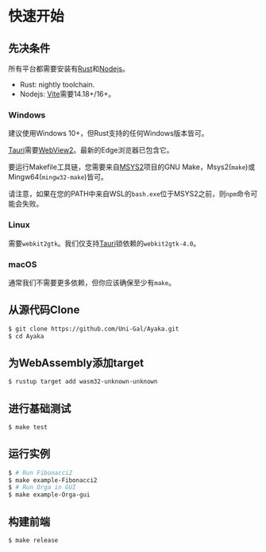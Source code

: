 # 快速开始

## 先决条件
所有平台都需要安装有[Rust](https://www.rust-lang.org/)和[Nodejs](https://nodejs.org/)。
* Rust: nightly toolchain.
* Nodejs: [Vite](https://vitejs.dev/)需要14.18+/16+。

### Windows
建议使用Windows 10+，但Rust支持的任何Windows版本皆可。

[Tauri](https://tauri.app/)需要[WebView2](https://developer.microsoft.com/en-us/microsoft-edge/webview2/)。最新的Edge浏览器已包含它。

要运行Makefile工具链，您需要来自[MSYS2](https://www.msys2.org/)项目的GNU Make，Msys2(`make`)或Mingw64(`mingw32-make`)皆可。

请注意，如果在您的PATH中来自WSL的`bash.exe`位于MSYS2之前，则`npm`命令可能会失败。

### Linux
需要`webkit2gtk`。我们仅支持[Tauri](https://tauri.app/)锁依赖的`webkit2gtk-4.0`。

### macOS
通常我们不需要更多依赖，但你应该确保至少有`make`。

## 从源代码Clone
``` bash
$ git clone https://github.com/Uni-Gal/Ayaka.git
$ cd Ayaka
```

## 为WebAssembly添加target
``` bash
$ rustup target add wasm32-unknown-unknown
```

## 进行基础测试
``` bash
$ make test
```

## 运行实例
``` bash
$ # Run Fibonacci2
$ make example-Fibonacci2
$ # Run Orga in GUI
$ make example-Orga-gui
```

## 构建前端
``` bash
$ make release
```
